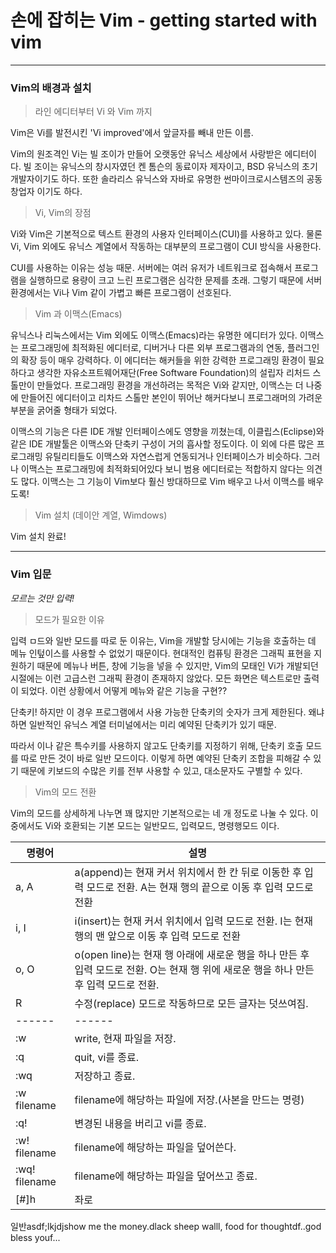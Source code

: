 손에 잡히는 Vim	- getting started with vim
======
------

### Vim의 배경과 설치

> 라인 에디터부터 Vi 와 Vim 까지

Vim은 Vi를 발전시킨 'Vi improved'에서 앞글자를 빼내 만든 이름.

Vim의 원조격인 Vi는 빌 조이가 만들어 오랫동안 유닉스 세상에서 사랑받은 에디터이다. 빌 조이는 유닉스의 창시자였던 켄 톰슨의 동료이자 제자이고, BSD 유닉스의 초기 개발자이기도 하다. 또한 솔라리스 유닉스와 자바로 유명한 썬마이크로시스템즈의 공동 창업자 이기도 하다.

> Vi, Vim의 장점

Vi와 Vim은 기본적으로 텍스트 환경의 사용자 인터페이스(CUI)를 사용하고 있다. 물론 Vi, Vim 외에도 유닉스 계열에서 작동하는 대부분의 프로그램이 CUI 방식을 사용한다.

CUI를 사용하는 이유는 성능 때문. 서버에는 여러 유저가 네트워크로 접속해서 프로그램을 실행하므로 용량이 크고 느린 프로그램은 심각한 문제를 초래. 그렇기 때문에 서버 환경에서는 Vi나 Vim 같이 가볍고 빠른 프로그램이 선호된다.

> Vim 과 이맥스(Emacs)

유닉스나 리눅스에서는 Vim 외에도 이맥스(Emacs)라는 유명한 에디터가 있다. 이맥스는 프로그래밍에 최적화된 에디터로, 디버거나 다른 외부 프로그램과의 연동, 플러그인의 확장 등이 매우 강력하다. 이 에디터는 해커들을 위한 강력한 프로그래밍 환경이 필요하다고 생각한 자유소프트웨어재단(Free Software Foundation)의 설립자 리처드 스톨만이 만들었다. 프로그래밍 환경을 개선하려는 목적은 Vi와 같지만, 이맥스는 더 나중에 만들어진 에디터이고 리차드 스톨만 본인이 뛰어난 해커다보니 프로그래머의 가려운 부분을 굵어줄 형태가 되었다.

이맥스의 기능은 다른 IDE 개발 인터페이스에도 영향을 끼쳤는데, 이클립스(Eclipse)와 같은 IDE 개발툴은 이맥스와 단축키 구성이 거의 흡사할 정도이다. 이 외에 다른 많은 프로그래밍 유틸리티들도 이맥스와 자연스럽게 연동되거나 인터페이스가 비슷하다. 그러나 이맥스는 프로그래밍에 최적화되어있다 보니 범용 에디터로는 적합하지 않다는 의견도 많다. 이맥스는 그 기능이 Vim보다 훨신 방대하므로 Vim 배우고 나서 이맥스를 배우도록!

> Vim 설치 (데이안 계열, Wimdows)

Vim 설치 완료!

------

### Vim 입문

_모르는 것만 입력!_

> 모드가 필요한 이유

입력 ㅁ드와 일반 모드를 따로 둔 이유는, Vim을 개발할 당시에는 기능을 호출하는 데 메뉴 인텊이스를 사용할 수 없었기 때문이다. 현대적인 컴퓨팅 환경은 그래픽 표현을 지원하기 때문에 메뉴나 버튼, 창에 기능을 넣을 수 있지만, Vim의 모태인 Vi가 개발되던 시절에는 이런 고급스런 그래픽 환경이 존재하지 않았다. 모든 화면은 텍스트로만 출력이 되었다. 이런 상황에서 어떻게 메뉴와 같은 기능을 구현??

단축키! 하지만 이 경우 프로그램에서 사용 가능한 단축키의 숫자가 크게 제한된다. 왜냐하면 일반적인 유닉스 계열 터미널에서는 미리 예약된 단축키가 있기 때문.

따라서 <CTRL> 이나 <ALT> 같은 특수키를 사용하지 않고도 단축키를 지정하기 위해, 단축키 호출 모드를 따로 만든 것이 바로 일반 모드이다. 이렇게 하면 예약된 단축키 조합을 피해갈 수 있기 때문에 키보드의 수많은 키를 전부 사용할 수 있고, 대소문자도 구별할 수 있다.

> Vim의 모드 전환

Vim의 모드를 상세하게 나누면 꽤 많지만 기본적으로는 네 개 정도로 나눌 수 있다. 이 중에서도 Vi와 호환되는 기본 모드는 일반모드, 입력모드, 명령행모드 이다.

명령어|설명
------|----
a, A|a(append)는 현재 커서 위치에서 한 칸 뒤로 이동한 후 입력 모드로 전환. A는 현재 행의 끝으로 이동 후 입력 모드로 전환
i, I|i(insert)는 현재 커서 위치에서 입력 모드로 전환. I는 현재 행의 맨 앞으로 이동 후 입력 모드로 전환
o, O|o(open line)는 현재 행 아래에 새로운 행을 하나 만든 후 입력 모드로 전환. O는 현재 행 위에 새로운 행을 하나 만든 후 입력 모드로 전환.
R|수정(replace) 모드로 작동하므로 모든 글자는 덧쓰여짐.
------|------
:w|write, 현재 파일을 저장.
:q|quit, vi를 종료.
:wq|저장하고 종료.
:w filename|filename에 해당하는 파일에 저장.(사본을 만드는 명령)
:q!|변경된 내용을 버리고 vi를 종료.
:w! filename|filename에 해당하는 파일을 덮어쓴다.
:wq! filename|filename에 해당하는 파일을 덮어쓰고 종료.
[#]h|좌로


일반asdf;lkjdjshow me the money.dlack sheep walll, food for thoughtdf..god bless youf...






